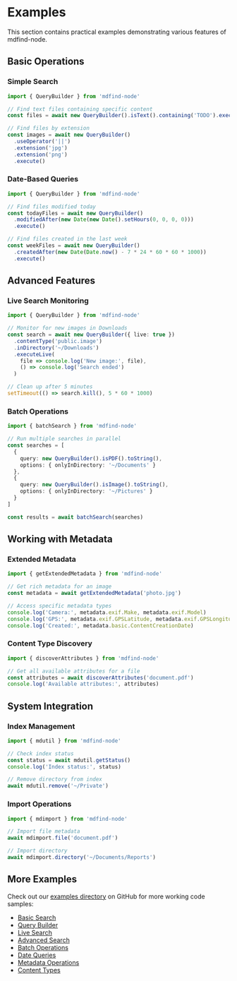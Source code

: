 # Examples

This section contains practical examples demonstrating various features of mdfind-node.

## Basic Operations

### Simple Search

```typescript
import { QueryBuilder } from 'mdfind-node'

// Find text files containing specific content
const files = await new QueryBuilder().isText().containing('TODO').execute()

// Find files by extension
const images = await new QueryBuilder()
  .useOperator('||')
  .extension('jpg')
  .extension('png')
  .execute()
```

### Date-Based Queries

```typescript
import { QueryBuilder } from 'mdfind-node'

// Find files modified today
const todayFiles = await new QueryBuilder()
  .modifiedAfter(new Date(new Date().setHours(0, 0, 0, 0)))
  .execute()

// Find files created in the last week
const weekFiles = await new QueryBuilder()
  .createdAfter(new Date(Date.now() - 7 * 24 * 60 * 60 * 1000))
  .execute()
```

## Advanced Features

### Live Search Monitoring

```typescript
import { QueryBuilder } from 'mdfind-node'

// Monitor for new images in Downloads
const search = await new QueryBuilder({ live: true })
  .contentType('public.image')
  .inDirectory('~/Downloads')
  .executeLive(
    file => console.log('New image:', file),
    () => console.log('Search ended')
  )

// Clean up after 5 minutes
setTimeout(() => search.kill(), 5 * 60 * 1000)
```

### Batch Operations

```typescript
import { batchSearch } from 'mdfind-node'

// Run multiple searches in parallel
const searches = [
  {
    query: new QueryBuilder().isPDF().toString(),
    options: { onlyInDirectory: '~/Documents' }
  },
  {
    query: new QueryBuilder().isImage().toString(),
    options: { onlyInDirectory: '~/Pictures' }
  }
]

const results = await batchSearch(searches)
```

## Working with Metadata

### Extended Metadata

```typescript
import { getExtendedMetadata } from 'mdfind-node'

// Get rich metadata for an image
const metadata = await getExtendedMetadata('photo.jpg')

// Access specific metadata types
console.log('Camera:', metadata.exif.Make, metadata.exif.Model)
console.log('GPS:', metadata.exif.GPSLatitude, metadata.exif.GPSLongitude)
console.log('Created:', metadata.basic.ContentCreationDate)
```

### Content Type Discovery

```typescript
import { discoverAttributes } from 'mdfind-node'

// Get all available attributes for a file
const attributes = await discoverAttributes('document.pdf')
console.log('Available attributes:', attributes)
```

## System Integration

### Index Management

```typescript
import { mdutil } from 'mdfind-node'

// Check index status
const status = await mdutil.getStatus()
console.log('Index status:', status)

// Remove directory from index
await mdutil.remove('~/Private')
```

### Import Operations

```typescript
import { mdimport } from 'mdfind-node'

// Import file metadata
await mdimport.file('document.pdf')

// Import directory
await mdimport.directory('~/Documents/Reports')
```

## More Examples

Check out our [examples directory](https://github.com/mherod/mdfind-node/tree/main/examples) on GitHub for more working code samples:

- [Basic Search](https://github.com/mherod/mdfind-node/blob/main/examples/basic.ts)
- [Query Builder](https://github.com/mherod/mdfind-node/blob/main/examples/query-builder.ts)
- [Live Search](https://github.com/mherod/mdfind-node/blob/main/examples/live-search.ts)
- [Advanced Search](https://github.com/mherod/mdfind-node/blob/main/examples/advanced-search.ts)
- [Batch Operations](https://github.com/mherod/mdfind-node/blob/main/examples/batch.ts)
- [Date Queries](https://github.com/mherod/mdfind-node/blob/main/examples/date-queries.ts)
- [Metadata Operations](https://github.com/mherod/mdfind-node/blob/main/examples/metadata.ts)
- [Content Types](https://github.com/mherod/mdfind-node/blob/main/examples/content-types.ts)

